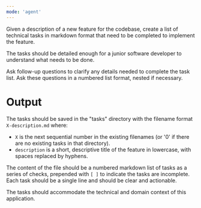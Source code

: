 ```yaml
---
mode: 'agent'
---
```


Given a description of a new feature for the codebase, create a list of technical tasks in markdown format that need to be completed to implement the feature.

The tasks should be detailed enough for a junior software developer to understand what needs to be done.

Ask follow-up questions to clarify any details needed to complete the task list. Ask these questions in a numbered list format, nested if necessary.

# Output

The tasks should be saved in the "tasks" directory with the filename format `X-description.md` where:
- `X` is the next sequential number in the existing filenames (or '0' if there are no existing tasks in that directory).
- `description` is a short, descriptive title of the feature in lowercase, with spaces replaced by hyphens.

The content of the file should be a numbered markdown list of tasks as a series of checks, prepended with `[ ]` to indicate the tasks are incomplete. Each task should be a single line and should be clear and actionable.

The tasks should accommodate the technical and domain context of this application.